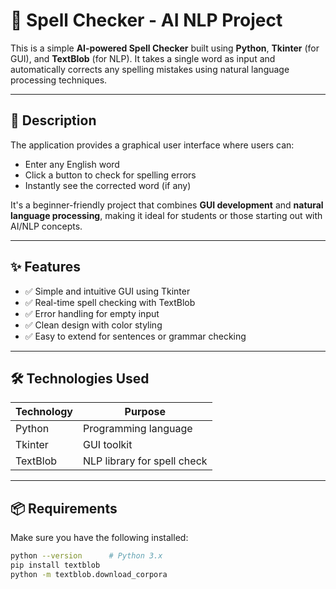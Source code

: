 
# 🧠 Spell Checker - AI NLP Project

This is a simple **AI-powered Spell Checker** built using **Python**, **Tkinter** (for GUI), and **TextBlob** (for NLP). It takes a single word as input and automatically corrects any spelling mistakes using natural language processing techniques.

---

## 📌 Description

The application provides a graphical user interface where users can:
- Enter any English word
- Click a button to check for spelling errors
- Instantly see the corrected word (if any)

It's a beginner-friendly project that combines **GUI development** and **natural language processing**, making it ideal for students or those starting out with AI/NLP concepts.

---

## ✨ Features

- ✅ Simple and intuitive GUI using Tkinter
- ✅ Real-time spell checking with TextBlob
- ✅ Error handling for empty input
- ✅ Clean design with color styling
- ✅ Easy to extend for sentences or grammar checking

---

## 🛠️ Technologies Used

| Technology | Purpose                    |
|------------|-----------------------------|
| Python     | Programming language        |
| Tkinter    | GUI toolkit                 |
| TextBlob   | NLP library for spell check |

---

## 📦 Requirements

Make sure you have the following installed:

```bash
python --version      # Python 3.x
pip install textblob
python -m textblob.download_corpora
